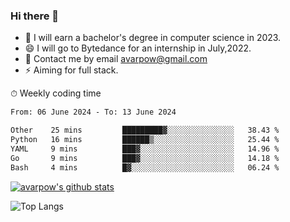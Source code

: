 ### Hi there 👋
<!--I have been a GitHub member for [![Years Badge](https://badges.pufler.dev/years/avarpow)](https://badges.pufler.dev)-->
- 🌱 I will earn a bachelor's degree in computer science in 2023.
- 😄 I will go to Bytedance for an internship in July,2022.
- 💬 Contact me by email avarpow@gmail.com
- ⚡ Aiming for full stack.

<!--💻 Coding Activity Logging

[![Commits Badge](https://badges.pufler.dev/commits/weekly/avarpow)](https://badges.pufler.dev)-->

⏱ Weekly coding time
<!--START_SECTION:waka-->

```txt
From: 06 June 2024 - To: 13 June 2024

Other    25 mins         █████████▓░░░░░░░░░░░░░░░   38.43 %
Python   16 mins         ██████▒░░░░░░░░░░░░░░░░░░   25.44 %
YAML     9 mins          ███▓░░░░░░░░░░░░░░░░░░░░░   14.96 %
Go       9 mins          ███▓░░░░░░░░░░░░░░░░░░░░░   14.18 %
Bash     4 mins          █▓░░░░░░░░░░░░░░░░░░░░░░░   06.24 %
```

<!--END_SECTION:waka-->

[![avarpow's github stats](https://github-readme-stats.vercel.app/api?username=avarpow&count_private=true&show_icons=true&hide=issues&hide_border=true)](https://github.com/anuraghazra/github-readme-stats)

![Top Langs](https://github-readme-stats.vercel.app/api/top-langs/?username=avarpow&layout=compact&hide_border=true) 
<!--[![avarpow's wakatime stats](https://github-readme-stats.vercel.app/api/wakatime?username=avarpow)](https://github.com/anuraghazra/github-readme-stats)-->
